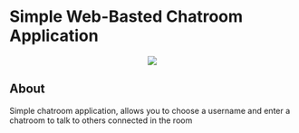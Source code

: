 # Simple Web-Basted Chatroom Application

<div align='center'>
    <img src="https://img.shields.io/badge/License-MIT-blue.svg">
</div>

## About
Simple chatroom application, allows you to choose a username and enter a chatroom to talk to others connected in the room
